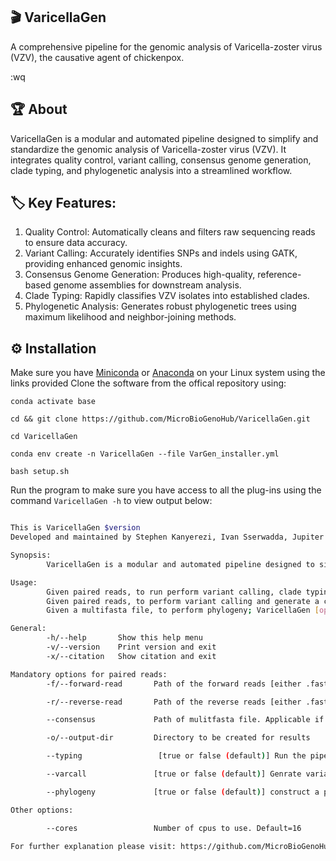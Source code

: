 ## 🎬 VaricellaGen
A comprehensive pipeline for the genomic analysis of Varicella-zoster virus (VZV), the causative agent of chickenpox.

:wq
## 🏆 About
VaricellaGen is a modular and automated pipeline designed to simplify and standardize the genomic analysis of Varicella-zoster virus (VZV). It integrates quality control, variant calling, consensus genome generation, clade typing, and phylogenetic analysis into a streamlined workflow.


## 🏷️ Key Features:

1. Quality Control: Automatically cleans and filters raw sequencing reads to ensure data accuracy.
2. Variant Calling: Accurately identifies SNPs and indels using GATK, providing enhanced genomic insights.
3. Consensus Genome Generation: Produces high-quality, reference-based genome assemblies for downstream analysis.
4. Clade Typing: Rapidly classifies VZV isolates into established clades.
5. Phylogenetic Analysis: Generates robust phylogenetic trees using maximum likelihood and neighbor-joining methods.

## ⚙️  Installation

Make sure you have [Miniconda](https://conda.io/miniconda.html) or [Anaconda](https://docs.anaconda.com/free/anaconda/install/linux/) on your Linux system using the links provided
Clone the software from the offical repository using: 


`conda activate base`

`cd && git clone https://github.com/MicroBioGenoHub/VaricellaGen.git`

`cd VaricellaGen`

`conda env create -n VaricellaGen --file VarGen_installer.yml`

`bash setup.sh`

Run the program to make sure you have access to all the plug-ins using the command `VaricellaGen -h` to view output below:

```bash

This is VaricellaGen $version
Developed and maintained by Stephen Kanyerezi, Ivan Sserwadda, Jupiter Marina Kabahita, & Gerald Mboowa

Synopsis:
        VaricellaGen is a modular and automated pipeline designed to simplify and standardize the genomic analysis of Varicella-zoster virus (VZV). It integrates quality control, variant calling, consensus genome generation, clade typing, and phylogenetic analysis into a streamlined workflow.

Usage: 
        Given paired reads, to run perform variant calling, clade typing and consensus genome generation; VaricellaGen [options] -f <path of forward read> -r <path of reverse read> -o <output directory to be created> --typing true
        Given paired reads, to perform variant calling and generate a consensus genome without clade typing; VaricellaGen [options] -f <path of forward read> -r <path of reverse read> -o <output directory to be created> --varcall true
        Given a multifasta file, to perform phylogeny; VaricellaGen [options] --consensus <path of multifasta file> --phylogeny true -o <output directory to be created> 

General:
        -h/--help       Show this help menu
        -v/--version    Print version and exit
        -x/--citation   Show citation and exit

Mandatory options for paired reads:
        -f/--forward-read       Path of the forward reads [either .fastq or .fastq.gz]

        -r/--reverse-read       Path of the reverse reads [either .fastq or .fastq.gz]

        --consensus             Path of mulitfasta file. Applicable if you want to perform phylogenetics

        -o/--output-dir         Directory to be created for results

        --typing                 [true or false (default)] Run the pipeline to generate variants, clade typing, and consensus genome.

        --varcall               [true or false (default)] Genrate variants and consensus genome only.

        --phylogeny             [true or false (default)] construct a phylogenetic tree. Applicable only with --consensus option and if --varcall and --typing not set to true

Other options:

        --cores                 Number of cpus to use. Default=16
                     
For further explanation please visit: https://github.com/MicroBioGenoHub/VaricellaGen

```



